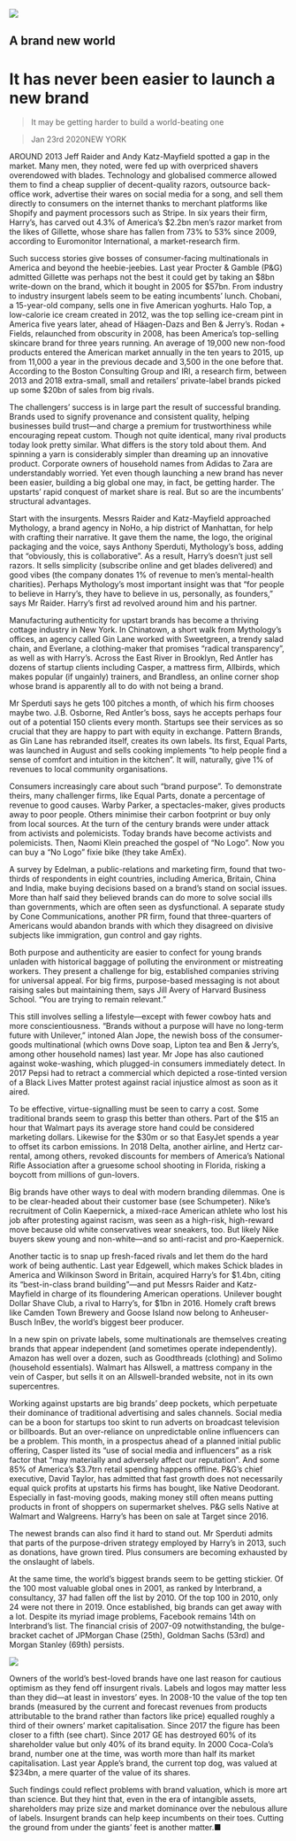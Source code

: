 ![](./images/20200125_WBD002_0.jpg)

## A brand new world

# It has never been easier to launch a new brand

> It may be getting harder to build a world-beating one

> Jan 23rd 2020NEW YORK

AROUND 2013 Jeff Raider and Andy Katz-Mayfield spotted a gap in the market. Many men, they noted, were fed up with overpriced shavers overendowed with blades. Technology and globalised commerce allowed them to find a cheap supplier of decent-quality razors, outsource back-office work, advertise their wares on social media for a song, and sell them directly to consumers on the internet thanks to merchant platforms like Shopify and payment processors such as Stripe. In six years their firm, Harry’s, has carved out 4.3% of America’s $2.2bn men’s razor market from the likes of Gillette, whose share has fallen from 73% to 53% since 2009, according to Euromonitor International, a market-research firm.

Such success stories give bosses of consumer-facing multinationals in America and beyond the heebie-jeebies. Last year Procter & Gamble (P&G) admitted Gillette was perhaps not the best it could get by taking an $8bn write-down on the brand, which it bought in 2005 for $57bn. From industry to industry insurgent labels seem to be eating incumbents’ lunch. Chobani, a 15-year-old company, sells one in five American yoghurts. Halo Top, a low-calorie ice cream created in 2012, was the top selling ice-cream pint in America five years later, ahead of Häagen-Dazs and Ben & Jerry’s. Rodan + Fields, relaunched from obscurity in 2008, has been America’s top-selling skincare brand for three years running. An average of 19,000 new non-food products entered the American market annually in the ten years to 2015, up from 11,000 a year in the previous decade and 3,500 in the one before that. According to the Boston Consulting Group and IRI, a research firm, between 2013 and 2018 extra-small, small and retailers’ private-label brands picked up some $20bn of sales from big rivals.

The challengers’ success is in large part the result of successful branding. Brands used to signify provenance and consistent quality, helping businesses build trust—and charge a premium for trustworthiness while encouraging repeat custom. Though not quite identical, many rival products today look pretty similar. What differs is the story told about them. And spinning a yarn is considerably simpler than dreaming up an innovative product. Corporate owners of household names from Adidas to Zara are understandably worried. Yet even though launching a new brand has never been easier, building a big global one may, in fact, be getting harder. The upstarts’ rapid conquest of market share is real. But so are the incumbents’ structural advantages.

Start with the insurgents. Messrs Raider and Katz-Mayfield approached Mythology, a brand agency in NoHo, a hip district of Manhattan, for help with crafting their narrative. It gave them the name, the logo, the original packaging and the voice, says Anthony Sperduti, Mythology’s boss, adding that “obviously, this is collaborative”. As a result, Harry’s doesn’t just sell razors. It sells simplicity (subscribe online and get blades delivered) and good vibes (the company donates 1% of revenue to men’s mental-health charities). Perhaps Mythology’s most important insight was that “for people to believe in Harry’s, they have to believe in us, personally, as founders,” says Mr Raider. Harry’s first ad revolved around him and his partner.

Manufacturing authenticity for upstart brands has become a thriving cottage industry in New York. In Chinatown, a short walk from Mythology’s offices, an agency called Gin Lane worked with Sweetgreen, a trendy salad chain, and Everlane, a clothing-maker that promises “radical transparency”, as well as with Harry’s. Across the East River in Brooklyn, Red Antler has dozens of startup clients including Casper, a mattress firm, Allbirds, which makes popular (if ungainly) trainers, and Brandless, an online corner shop whose brand is apparently all to do with not being a brand.

Mr Sperduti says he gets 100 pitches a month, of which his firm chooses maybe two. J.B. Osborne, Red Antler’s boss, says he accepts perhaps four out of a potential 150 clients every month. Startups see their services as so crucial that they are happy to part with equity in exchange. Pattern Brands, as Gin Lane has rebranded itself, creates its own labels. Its first, Equal Parts, was launched in August and sells cooking implements “to help people find a sense of comfort and intuition in the kitchen”. It will, naturally, give 1% of revenues to local community organisations.

Consumers increasingly care about such “brand purpose”. To demonstrate theirs, many challenger firms, like Equal Parts, donate a percentage of revenue to good causes. Warby Parker, a spectacles-maker, gives products away to poor people. Others minimise their carbon footprint or buy only from local sources. At the turn of the century brands were under attack from activists and polemicists. Today brands have become activists and polemicists. Then, Naomi Klein preached the gospel of “No Logo”. Now you can buy a “No Logo” fixie bike (they take AmEx).

A survey by Edelman, a public-relations and marketing firm, found that two-thirds of respondents in eight countries, including America, Britain, China and India, make buying decisions based on a brand’s stand on social issues. More than half said they believed brands can do more to solve social ills than governments, which are often seen as dysfunctional. A separate study by Cone Communications, another PR firm, found that three-quarters of Americans would abandon brands with which they disagreed on divisive subjects like immigration, gun control and gay rights.

Both purpose and authenticity are easier to confect for young brands unladen with historical baggage of polluting the environment or mistreating workers. They present a challenge for big, established companies striving for universal appeal. For big firms, purpose-based messaging is not about raising sales but maintaining them, says Jill Avery of Harvard Business School. “You are trying to remain relevant.”

This still involves selling a lifestyle—except with fewer cowboy hats and more conscientiousness. “Brands without a purpose will have no long-term future with Unilever,” intoned Alan Jope, the newish boss of the consumer-goods multinational (which owns Dove soap, Lipton tea and Ben & Jerry’s, among other household names) last year. Mr Jope has also cautioned against woke-washing, which plugged-in consumers immediately detect. In 2017 Pepsi had to retract a commercial which depicted a rose-tinted version of a Black Lives Matter protest against racial injustice almost as soon as it aired.

To be effective, virtue-signalling must be seen to carry a cost. Some traditional brands seem to grasp this better than others. Part of the $15 an hour that Walmart pays its average store hand could be considered marketing dollars. Likewise for the $30m or so that EasyJet spends a year to offset its carbon emissions. In 2018 Delta, another airline, and Hertz car-rental, among others, revoked discounts for members of America’s National Rifle Association after a gruesome school shooting in Florida, risking a boycott from millions of gun-lovers.

Big brands have other ways to deal with modern branding dilemmas. One is to be clear-headed about their customer base (see Schumpeter). Nike’s recruitment of Colin Kaepernick, a mixed-race American athlete who lost his job after protesting against racism, was seen as a high-risk, high-reward move because old white conservatives wear sneakers, too. But likely Nike buyers skew young and non-white—and so anti-racist and pro-Kaepernick.

Another tactic is to snap up fresh-faced rivals and let them do the hard work of being authentic. Last year Edgewell, which makes Schick blades in America and Wilkinson Sword in Britain, acquired Harry’s for $1.4bn, citing its “best-in-class brand building”—and put Messrs Raider and Katz-Mayfield in charge of its floundering American operations. Unilever bought Dollar Shave Club, a rival to Harry’s, for $1bn in 2016. Homely craft brews like Camden Town Brewery and Goose Island now belong to Anheuser-Busch InBev, the world’s biggest beer producer.

In a new spin on private labels, some multinationals are themselves creating brands that appear independent (and sometimes operate independently). Amazon has well over a dozen, such as Goodthreads (clothing) and Solimo (household essentials). Walmart has Allswell, a mattress company in the vein of Casper, but sells it on an Allswell-branded website, not in its own supercentres.

Working against upstarts are big brands’ deep pockets, which perpetuate their dominance of traditional advertising and sales channels. Social media can be a boon for startups too skint to run adverts on broadcast television or billboards. But an over-reliance on unpredictable online influencers can be a problem. This month, in a prospectus ahead of a planned initial public offering, Casper listed its “use of social media and influencers” as a risk factor that “may materially and adversely affect our reputation”. And some 85% of America’s $3.7trn retail spending happens offline. P&G’s chief executive, David Taylor, has admitted that fast growth does not necessarily equal quick profits at upstarts his firms has bought, like Native Deodorant. Especially in fast-moving goods, making money still often means putting products in front of shoppers on supermarket shelves. P&G sells Native at Walmart and Walgreens. Harry’s has been on sale at Target since 2016.

The newest brands can also find it hard to stand out. Mr Sperduti admits that parts of the purpose-driven strategy employed by Harry’s in 2013, such as donations, have grown tired. Plus consumers are becoming exhausted by the onslaught of labels.

At the same time, the world’s biggest brands seem to be getting stickier. Of the 100 most valuable global ones in 2001, as ranked by Interbrand, a consultancy, 37 had fallen off the list by 2010. Of the top 100 in 2010, only 24 were not there in 2019. Once established, big brands can get away with a lot. Despite its myriad image problems, Facebook remains 14th on Interbrand’s list. The financial crisis of 2007-09 notwithstanding, the bulge-bracket cachet of JPMorgan Chase (25th), Goldman Sachs (53rd) and Morgan Stanley (69th) persists.

![](./images/20200125_WBC282.png)

Owners of the world’s best-loved brands have one last reason for cautious optimism as they fend off insurgent rivals. Labels and logos may matter less than they did—at least in investors’ eyes. In 2008-10 the value of the top ten brands (measured by the current and forecast revenues from products attributable to the brand rather than factors like price) equalled roughly a third of their owners’ market capitalisation. Since 2017 the figure has been closer to a fifth (see chart). Since 2017 GE has destroyed 60% of its shareholder value but only 40% of its brand equity. In 2000 Coca-Cola’s brand, number one at the time, was worth more than half its market capitalisation. Last year Apple’s brand, the current top dog, was valued at $234bn, a mere quarter of the value of its shares.

Such findings could reflect problems with brand valuation, which is more art than science. But they hint that, even in the era of intangible assets, shareholders may prize size and market dominance over the nebulous allure of labels. Insurgent brands can help keep incumbents on their toes. Cutting the ground from under the giants’ feet is another matter.■